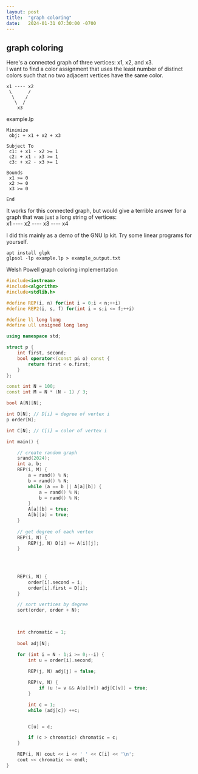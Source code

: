 ```yaml
---
layout: post
title:  "graph coloring"
date:   2024-01-31 07:30:00 -0700
---
```

## graph coloring

Here's a connected graph of three vertices: x1, x2, and x3.  
I want to find a color assignment that uses the least number of distinct colors such that no two adjacent vertices have the same color.

```
x1 ---- x2
 \      /
  \    /
   \  /
    x3
```

example.lp
```
Minimize
 obj: + x1 + x2 + x3

Subject To
 c1: + x1 - x2 >= 1
 c2: + x1 - x3 >= 1
 c3: + x2 - x3 >= 1

Bounds
 x1 >= 0
 x2 >= 0
 x3 >= 0

End

```
It works for this connected graph, but would give a terrible answer for a graph that was just a long string of vertices:  
x1 ---- x2 ---- x3 ---- x4  

I did this mainly as a demo of the GNU lp kit. Try some linear programs for yourself.
```
apt install glpk
glpsol -lp example.lp > example_output.txt
```


Welsh Powell graph coloring implementation
```c++
#include<iostream>
#include<algorithm>
#include<stdlib.h>

#define REP(i, n) for(int i = 0;i < n;++i)
#define REP2(i, s, f) for(int i = s;i <= f;++i)

#define ll long long
#define ull unsigned long long

using namespace std;

struct p {
	int first, second;
	bool operator<(const p& o) const {
		return first < o.first;
	}
};

const int N = 100;
const int M = N * (N - 1) / 3;

bool A[N][N];

int D[N]; // D[i] = degree of vertex i
p order[N];

int C[N]; // C[i] = color of vertex i

int main() {

	// create random graph
	srand(2024);
	int a, b;
	REP(i, M) {
		a = rand() % N;
		b = rand() % N;
		while (a == b || A[a][b]) {
			a = rand() % N;
			b = rand() % N;
		}
		A[a][b] = true;
		A[b][a] = true;
	}
	
	// get degree of each vertex
	REP(i, N) {
		REP(j, N) D[i] += A[i][j];
	}
	
	
	

	REP(i, N) {
		order[i].second = i;
		order[i].first = D[i];
	}

	// sort vertices by degree
	sort(order, order + N);
	


	int chromatic = 1;
	
	bool adj[N];

	for (int i = N - 1;i >= 0;--i) {
		int u = order[i].second;
		
		REP(j, N) adj[j] = false;

		REP(v, N) {
			if (u != v && A[u][v]) adj[C[v]] = true;
		}

		int c = 1;
		while (adj[c]) ++c;


		C[u] = c;

		if (c > chromatic) chromatic = c;
	}

	REP(i, N) cout << i << ' ' << C[i] << '\n';
	cout << chromatic << endl;
}
```
